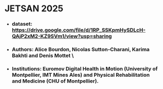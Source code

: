 # JETSAN 2025

- ### dataset: https://drive.google.com/file/d/1RP_SSKpmHySDLcH-QAjP2xM2-KZ9SVm1/view?usp=sharing

- ### Authors: Alice Bourdon, Nicolas Sutton-Charani, Karima Bakhti and Denis Mottet \\

- ### Institutions: Euromov Digital Health in Motion (University of Montpellier, IMT Mines Ales) and Physical Rehabilitation and Medicine (CHU of Montpellier).


